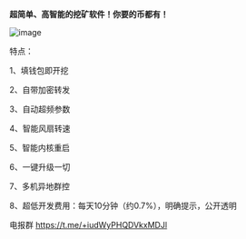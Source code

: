 **超简单、高智能的挖矿软件！你要的币都有！**

![image](https://github.com/Mini-Digger/XXminer/blob/main/GUI1.jpg)

特点：

1、填钱包即开挖    

2、自带加密转发

3、自动超频参数

4、智能风扇转速

5、智能内核重启

6、一键升级一切

7、多机异地群控

8、超低开发费用：每天10分钟（约0.7%），明确提示，公开透明   


电报群
https://t.me/+iudWyPHQDVkxMDJl
